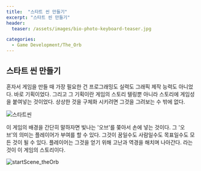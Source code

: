 ```yaml
---
title:  "스타트 씬 만들기"
excerpt: "스타트 씬 만들기"
header:
  teaser: /assets/images/bio-photo-keyboard-teaser.jpg

categories:
  - Game Development/The_Orb
---
```

## 스타트 씬 만들기 

혼자서 게임을 만들 때 가장 필요한 건 프로그래밍도 실력도 그래픽 제작 능력도 아니었다. 바로 기획이었다. 
그리고 그 기획이란 게임의 스토리 텔링뿐 아니라 스토리에 게임성을 붙여넣는 것이었다. 
상상한 것을 구체화 시키려면 그것을 그려보는 수 밖에 없다.

![스타트씬](https://user-images.githubusercontent.com/73280175/104125744-1f4bd880-539c-11eb-8ccc-2506076f9fdb.jpg)

이 게임의 배경을 간단히 말하자면 빛나는 '오브'를 쫒아서 손에 넣는 것이다. 그 '오브'의 의미는 플레이어가 부여를 할 수 있다. 
그것이 꿈일수도 사람일수도 목표일수도 모든 것이 될 수 있다. 플레이어는 그것을 얻기 위해 고난과 역경을 해치며 나아간다.
라는 것이 이 게임의 스토리이다. 

![startScene_theOrb](https://user-images.githubusercontent.com/73280175/104027900-65bdfd80-520b-11eb-9716-ae0416e5bb14.gif)
